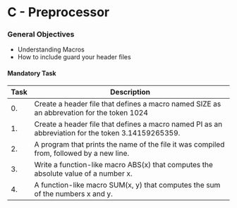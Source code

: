 # C - Preprocessor

### General Objectives
-	Understanding Macros
-	How to include guard your header files

#### Mandatory Task
| Task | Description |
| --- | --- |
| 0. | Create a header file that defines a macro named SIZE as an abbrevation for the token 1024 |
| 1. | Create a header file that defines a macro named PI as an abbreviation for the token 3.14159265359. |
| 2. | A program that prints the name of the file it was compiled from, followed by a new line. |
| 3. | Write a function-like macro ABS(x) that computes the absolute value of a number x. |
| 4. | A function-like macro SUM(x, y) that computes the sum of the numbers x and y. |
